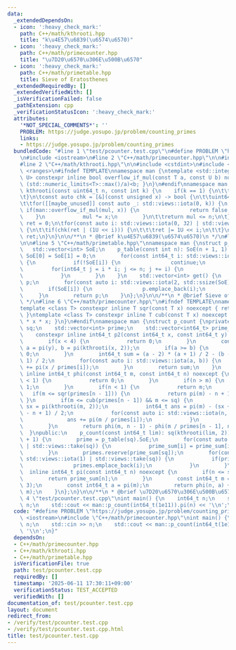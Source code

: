 ```yaml
---
data:
  _extendedDependsOn:
  - icon: ':heavy_check_mark:'
    path: C++/math/kthrooti.hpp
    title: "k\u4E57\u6839(\u6574\u6570)"
  - icon: ':heavy_check_mark:'
    path: C++/math/primecounter.hpp
    title: "\u7D20\u6570\u306E\u500B\u6570"
  - icon: ':heavy_check_mark:'
    path: C++/math/primetable.hpp
    title: Sieve of Eratosthenes
  _extendedRequiredBy: []
  _extendedVerifiedWith: []
  _isVerificationFailed: false
  _pathExtension: cpp
  _verificationStatusIcon: ':heavy_check_mark:'
  attributes:
    '*NOT_SPECIAL_COMMENTS*': ''
    PROBLEM: https://judge.yosupo.jp/problem/counting_primes
    links:
    - https://judge.yosupo.jp/problem/counting_primes
  bundledCode: "#line 1 \"test/pcounter.test.cpp\"\n#define PROBLEM \"https://judge.yosupo.jp/problem/counting_primes\"\
    \n#include <iostream>\n#line 2 \"C++/math/primecounter.hpp\"\n\n#include <vector>\n\
    #line 2 \"C++/math/kthrooti.hpp\"\n\n#include <cstdint>\n#include <limits>\n#include\
    \ <ranges>\n#ifndef TEMPLATE\nnamespace man {\ntemplate <std::integral T, std::integral\
    \ U> constexpr inline bool overflow_if_mul(const T a, const U b) noexcept { return\
    \ (std::numeric_limits<T>::max()/a)<b; }\n}\n#endif\nnamespace man {\ninline uint64_t\
    \ kthrooti(const uint64_t n, const int k) {\n    if(k == 1) {\n\t\treturn n;\n\
    \t}\n\tconst auto chk = [&](const unsigned x) -> bool {\n\t\tuint64_t mul = 1;\n\
    \t\tfor([[maybe_unused]] const auto _: std::views::iota(0, k)) {\n           \
    \ if(man::overflow_if_mul(mul, x)) {\n                return false;\n        \
    \    }\n            mul *= x;\n        }\n\t\treturn mul <= n;\n\t};\n\tuint64_t\
    \ ret = 0;\n\tfor(const auto i: std::views::iota(0, 32) | std::views::reverse)\
    \ {\n\t\tif(chk(ret | (1U << i))) {\n\t\t\tret |= 1U << i;\n\t\t}\n\t}\n\treturn\
    \ ret;\n}\n}\n\n/**\n * @brief k\u4E57\u6839(\u6574\u6570)\n */\n#line 2 \"C++/math/primetable.hpp\"\
    \n\n#line 5 \"C++/math/primetable.hpp\"\nnamespace man {\nstruct p_table {\n \
    \   std::vector<int> SoE;\n    p_table(const int n): SoE(n + 1, 1) {\n       \
    \ SoE[0] = SoE[1] = 0;\n        for(const int64_t i: std::views::iota(2, n + 1))\
    \ {\n            if(!SoE[i]) {\n                continue;\n            }\n   \
    \         for(int64_t j = i * i; j <= n; j += i) {\n                SoE[j] = 0;\n\
    \            }\n        }\n    }\n    std::vector<int> get() {\n        std::vector<int>\
    \ p;\n        for(const auto i: std::views::iota(2, std::ssize(SoE))) {\n    \
    \        if(SoE[i]) {\n                p.emplace_back(i);\n            }\n   \
    \     }\n        return p;\n    }\n};\n}\n\n/**\n * @brief Sieve of Eratosthenes\n\
    \ */\n#line 6 \"C++/math/primecounter.hpp\"\n#ifndef TEMPLATE\nnamespace man {\n\
    template <class T> constexpr inline T sqr(const T x) noexcept { return x * x;\
    \ }\ntemplate <class T> constexpr inline T cub(const T x) noexcept { return x\
    \ * x * x; }\n}\n#endif\nnamespace man {\nstruct p_count {\nprivate:\n    int64_t\
    \ sq;\n    std::vector<int> prime;\n    std::vector<int64_t> prime_sum, primes;\n\
    \    constexpr inline int64_t p2(const int64_t x, const int64_t y) noexcept {\n\
    \        if(x < 4) {\n            return 0;\n        }\n        const int64_t\
    \ a = pi(y), b = pi(kthrooti(x, 2));\n        if(a >= b) {\n            return\
    \ 0;\n        }\n        int64_t sum = (a - 2) * (a + 1) / 2 - (b - 2) * (b +\
    \ 1) / 2;\n        for(const auto i: std::views::iota(a, b)) {\n            sum\
    \ += pi(x / primes[i]);\n        }\n        return sum;\n    }\n    constexpr\
    \ inline int64_t phi(const int64_t m, const int64_t n) noexcept {\n        if(m\
    \ < 1) {\n            return 0;\n        }\n        if(n > m) {\n            return\
    \ 1;\n        }\n        if(n < 1) {\n            return m;\n        }\n     \
    \   if(m <= sqr(primes[n - 1])) {\n            return pi(m) - n + 1;\n       \
    \ }\n        if(m <= cub(primes[n - 1]) && m <= sq) {\n            const int64_t\
    \ sx = pi(kthrooti(m, 2));\n            int64_t ans = pi(m) - (sx + n - 2) * (sx\
    \ - n + 1) / 2;\n            for(const auto i: std::views::iota(n, sx)) {\n  \
    \              ans += pi(m / primes[i]);\n            }\n            return ans;\n\
    \        }\n        return phi(m, n - 1) - phi(m / primes[n - 1], n - 1);\n  \
    \  }\npublic:\n    p_count(const int64_t lim): sq(kthrooti(lim, 2)), prime_sum(sq\
    \ + 1) {\n        prime = p_table(sq).SoE;\n        for(const auto i: std::views::iota(1)\
    \ | std::views::take(sq)) {\n            prime_sum[i] = prime_sum[i - 1] + prime[i];\n\
    \        }\n        primes.reserve(prime_sum[sq]);\n        for(const auto i:\
    \ std::views::iota(1) | std::views::take(sq)) {\n            if(prime[i]) {\n\
    \                primes.emplace_back(i);\n            }\n        }\n    }\n  \
    \  inline int64_t pi(const int64_t n) noexcept {\n        if(n <= sq) {\n    \
    \        return prime_sum[n];\n        }\n        const int64_t m = kthrooti(n,\
    \ 3);\n        const int64_t a = pi(m);\n        return phi(n, a) + a - 1 - p2(n,\
    \ m);\n    }\n};\n}\n\n/**\n * @brief \u7D20\u6570\u306E\u500B\u6570\n */\n#line\
    \ 4 \"test/pcounter.test.cpp\"\nint main() {\n    int64_t n;\n    std::cin >>\
    \ n;\n    std::cout << man::p_count(int64_t(1e11)).pi(n) << '\\n';\n}\n"
  code: "#define PROBLEM \"https://judge.yosupo.jp/problem/counting_primes\"\n#include\
    \ <iostream>\n#include \"C++/math/primecounter.hpp\"\nint main() {\n    int64_t\
    \ n;\n    std::cin >> n;\n    std::cout << man::p_count(int64_t(1e11)).pi(n) <<\
    \ '\\n';\n}"
  dependsOn:
  - C++/math/primecounter.hpp
  - C++/math/kthrooti.hpp
  - C++/math/primetable.hpp
  isVerificationFile: true
  path: test/pcounter.test.cpp
  requiredBy: []
  timestamp: '2025-06-11 17:30:11+09:00'
  verificationStatus: TEST_ACCEPTED
  verifiedWith: []
documentation_of: test/pcounter.test.cpp
layout: document
redirect_from:
- /verify/test/pcounter.test.cpp
- /verify/test/pcounter.test.cpp.html
title: test/pcounter.test.cpp
---
```

